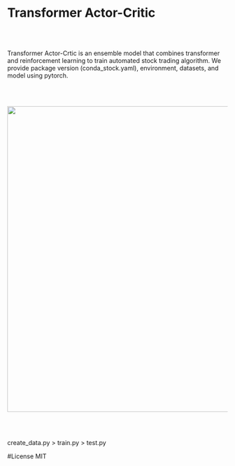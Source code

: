# Transformer Actor-Critic

<br/> <br/> 

Transformer Actor-Crtic is an ensemble model that combines transformer and reinforcement learning to train automated stock trading algorithm.
We provide package version (conda_stock.yaml), environment, datasets, and model using pytorch. 

<br/> <br/> 

<img src="https://user-images.githubusercontent.com/104193216/169387325-79467f65-8d45-49d2-909b-942bf8adcb86.png" width="700">


<br/> <br/> 

create_data.py > train.py > test.py

#License
MIT

